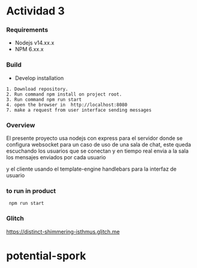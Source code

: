 # Actividad 3

### Requirements

- Nodejs v14.xx.x
- NPM 6.xx.x

### Build

- Develop installation

```
1. Download repository.
2. Run command npm install on project root.
3. Run command npm run start
4. open the browser in  http://localhost:8080
7. make a request from user interface sending messages
```

### Overview

El presente proyecto usa nodejs con express para el servidor
donde se configura websocket para un caso de uso de una sala de chat, este queda
escuchando los usuarios que se conectan y en tiempo real envia a la sala
los mensajes enviados por cada usuario

y el cliente usando el template-engine handlebars para la interfaz de usuario 



### to run in product

```
 npm run start
```

### Glitch

https://distinct-shimmering-isthmus.glitch.me
# potential-spork
